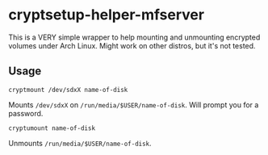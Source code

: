 # cryptsetup-helper-mfserver

This is a VERY simple wrapper to help mounting and unmounting encrypted volumes under Arch Linux. Might work on other distros, but it's not tested. 

## Usage

    cryptmount /dev/sdxX name-of-disk

Mounts `/dev/sdxX` on `/run/media/$USER/name-of-disk`. Will prompt you for a password. 

    cryptumount name-of-disk

Unmounts `/run/media/$USER/name-of-disk`. 
